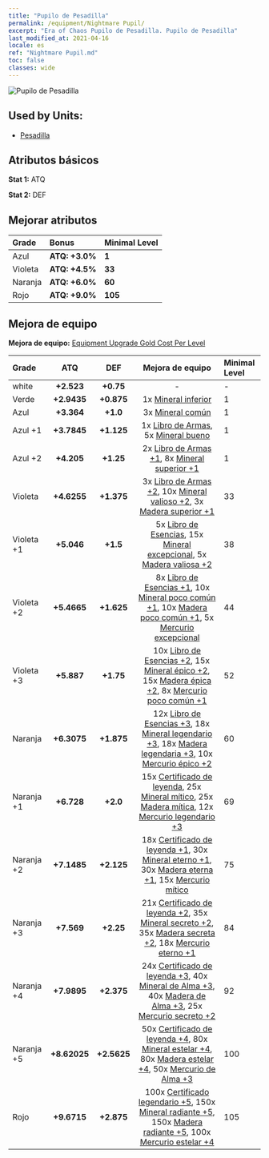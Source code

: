```yaml
---
title: "Pupilo de Pesadilla"
permalink: /equipment/Nightmare Pupil/
excerpt: "Era of Chaos Pupilo de Pesadilla. Pupilo de Pesadilla"
last_modified_at: 2021-04-16
locale: es
ref: "Nightmare Pupil.md"
toc: false
classes: wide
---
```


  ![Pupilo de Pesadilla](/images/e/e_5081.png)

## Used by Units:

* [Pesadilla](/es/units/Nightmare/) 


## Atributos básicos
 **Stat 1:** ATQ

 **Stat 2:** DEF

## Mejorar atributos

  |     Grade    |   Bonus | Minimal Level | 
  |:-------------|:--------|:--------------| 
  | Azul | **ATQ: +3.0%** | **1** | 
  | Violeta | **ATQ: +4.5%** | **33** | 
  | Naranja | **ATQ: +6.0%** | **60** | 
  | Rojo | **ATQ: +9.0%** | **105** | 


## Mejora de equipo
 **Mejora de equipo:** [Equipment Upgrade Gold Cost Per Level](/equipment/EquipmentUpgradeCostPerLevel/) 

  |          Grade      | ATQ | DEF | Mejora de equipo | Minimal Level |
  |:--------------------|:---------:|:---------:|:----------------:|:--------------|
  | white | **+2.523** | **+0.75** | - | - |
  | Verde | **+2.9435** | **+0.875** | 1x [Mineral inferior](/es/Items/mat_1/) | 1 |
  | Azul | **+3.364** | **+1.0** | 3x [Mineral común](/es/Items/mat_6/) | 1 |
  | Azul +1 | **+3.7845** | **+1.125** | 1x [Libro de Armas](/es/Items/mat_18/), 5x [Mineral bueno](/es/Items/mat_12/) | 1 |
  | Azul +2 | **+4.205** | **+1.25** | 2x [Libro de Armas +1](/es/Items/mat_25/), 8x [Mineral superior +1](/es/Items/mat_19/) | 1 |
  | Violeta | **+4.6255** | **+1.375** | 3x [Libro de Armas +2](/es/Items/mat_32/), 10x [Mineral valioso +2](/es/Items/mat_26/), 3x [Madera superior +1](/es/Items/mat_20/) | 33 |
  | Violeta +1 | **+5.046** | **+1.5** | 5x [Libro de Esencias](/es/Items/mat_39/), 15x [Mineral excepcional](/es/Items/mat_33/), 5x [Madera valiosa +2](/es/Items/mat_27/) | 38 |
  | Violeta +2 | **+5.4665** | **+1.625** | 8x [Libro de Esencias +1](/es/Items/mat_46/), 10x [Mineral poco común +1](/es/Items/mat_40/), 10x [Madera poco común +1](/es/Items/mat_41/), 5x [Mercurio excepcional](/es/Items/mat_35/) | 44 |
  | Violeta +3 | **+5.887** | **+1.75** | 10x [Libro de Esencias +2](/es/Items/mat_53/), 15x [Mineral épico +2](/es/Items/mat_47/), 15x [Madera épica +2](/es/Items/mat_48/), 8x [Mercurio poco común +1](/es/Items/mat_42/) | 52 |
  | Naranja | **+6.3075** | **+1.875** | 12x [Libro de Esencias +3](/es/Items/mat_60/), 18x [Mineral legendario +3](/es/Items/mat_54/), 18x [Madera legendaria +3](/es/Items/mat_55/), 10x [Mercurio épico +2](/es/Items/mat_49/) | 60 |
  | Naranja +1 | **+6.728** | **+2.0** | 15x [Certificado de leyenda](/es/Items/mat_67/), 25x [Mineral mítico](/es/Items/mat_61/), 25x [Madera mítica](/es/Items/mat_62/), 12x [Mercurio legendario +3](/es/Items/mat_56/) | 69 |
  | Naranja +2 | **+7.1485** | **+2.125** | 18x [Certificado de leyenda +1](/es/Items/mat_74/), 30x [Mineral eterno +1](/es/Items/mat_68/), 30x [Madera eterna +1](/es/Items/mat_69/), 15x [Mercurio mítico](/es/Items/mat_63/) | 75 |
  | Naranja +3 | **+7.569** | **+2.25** | 21x [Certificado de leyenda +2](/es/Items/mat_81/), 35x [Mineral secreto +2](/es/Items/mat_75/), 35x [Madera secreta +2](/es/Items/mat_76/), 18x [Mercurio eterno +1](/es/Items/mat_70/) | 84 |
  | Naranja +4 | **+7.9895** | **+2.375** | 24x [Certificado de leyenda +3](/es/Items/mat_88/), 40x [Mineral de Alma +3](/es/Items/mat_82/), 40x [Madera de Alma +3](/es/Items/mat_83/), 25x [Mercurio secreto +2](/es/Items/mat_77/) | 92 |
  | Naranja +5 | **+8.62025** | **+2.5625** | 50x [Certificado de leyenda +4](/es/Items/mat_95/), 80x [Mineral estelar +4](/es/Items/mat_89/), 80x [Madera estelar +4](/es/Items/mat_90/), 50x [Mercurio de Alma +3](/es/Items/mat_84/) | 100 |
  | Rojo | **+9.6715** | **+2.875** | 100x [Certificado legendario +5](/es/Items/mat_102/), 150x [Mineral radiante +5](/es/Items/mat_96/), 150x [Madera radiante +5](/es/Items/mat_97/), 100x [Mercurio estelar +4](/es/Items/mat_91/) | 105 |

